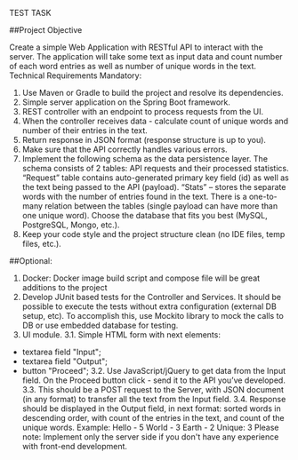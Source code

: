 TEST TASK

##Project Objective

Create a simple Web Application with RESTful API to interact with the server.
The application will take some text as input data and count number of each word entries as well as number of unique words in the text.
Technical Requirements
Mandatory:
1. Use Maven or Gradle to build the project and resolve its dependencies.
2. Simple server application on the Spring Boot framework.
3. REST controller with an endpoint to process requests from the UI.
4. When the controller receives data - calculate count of unique words and number of their entries in the text.
5. Return response in JSON format (response structure is up to you).
6. Make sure that the API correctly handles various errors.
7. Implement the following schema as the data persistence layer. The schema consists of 2 tables: API requests and their processed statistics. “Request” table contains auto-generated primary key field (id) as well as the text being passed to the API (payload). “Stats” – stores the separate words with the number of entries found in the text. There is a one-to-many relation between the tables (single payload can have more than one unique word).
Choose the database that fits you best (MySQL, PostgreSQL, Mongo, etc.).
8. Keep your code style and the project structure clean (no IDE files, temp files, etc.).

##Optional:

1.	Docker: Docker image build script and compose file will be great additions to the project
2.	Develop JUnit based tests for the Controller and Services.  It should be possible to execute the tests without extra configuration (external DB setup, etc). To accomplish this, use Mockito library to mock the calls to DB or use embedded database for testing.
3.	UI module.
3.1. Simple HTML form with next elements:
- textarea field "Input";
- textarea field "Output";
- button "Proceed";
3.2. Use JavaScript/jQuery to get data from the Input field. On the Proceed button click - send it to the API you’ve developed.
3.3. This should be a POST request to the Server, with JSON document (in any format) to transfer all the text from the Input field.
3.4. Response should be displayed in the Output field, in next format: sorted words in descending order, with count of the entries in the text, and count of the unique words. Example:
Hello - 5
World - 3
Earth - 2
Unique: 3
Please note: Implement only the server side if you don't have any experience with front-end development.
